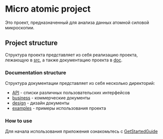 # Micro atomic project

Это проект, предназначенный для анализа данных атомной силовой микроскопии.

## Project structure

Структура проекта представляет из себя реализацию проекта, лежающую в [src](/src), а также документацию проекта в [doc](/doc).

### Documentation structure

Структура документации представляет из себя несколько директорий:
- [API](doc/API) - списки различных пользовательских интерфейсов
- [business](/doc/business) - коммерческие документы
- [design](/doc/design) - дизайн документы
- [examples](/doc/examples) - примеры использования проекта

### How to use

Для начала использования приложения ознакомьтесь с [GetStartedGuide](/doc/GetStartedGuide.md)
